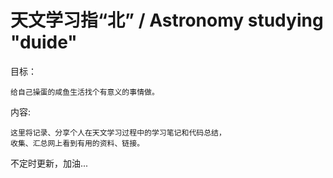 # 天文学习指“北” / Astronomy studying "duide"

目标：

    给自己操蛋的咸鱼生活找个有意义的事情做。

内容:
        
    这里将记录、分享个人在天文学习过程中的学习笔记和代码总结，
    收集、汇总网上看到有用的资料、链接。


不定时更新，加油...
